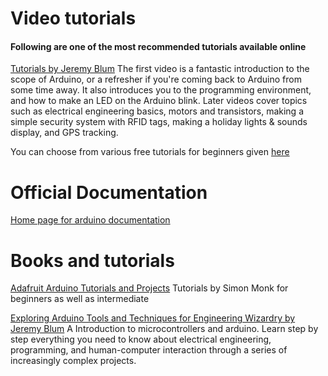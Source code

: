 # Video tutorials

#### Following are one of the most recommended tutorials available online

[Tutorials by Jeremy Blum](https://www.youtube.com/watch?v=fCxzA9_kg6s&list=PLA567CE235D39FA84) The first video is a fantastic introduction to the scope of Arduino, or a refresher if you're coming back to Arduino from some time away. It also introduces you to the programming environment, and how to make an LED on the Arduino blink. Later videos cover topics such as electrical engineering basics, motors and transistors, making a simple security system with RFID tags, making a holiday lights & sounds display, and GPS tracking.

You can choose from various free tutorials for beginners given [here](https://gitconnected.com/learn/arduino)

# Official Documentation

[Home page for arduino documentation](https://www.arduino.cc/en/Tutorial/HomePage) 

# Books and tutorials

[Adafruit Arduino Tutorials and Projects](https://learn.adafruit.com/category/learn-arduino) Tutorials by Simon Monk for beginners as well as intermediate

[Exploring Arduino Tools and Techniques for Engineering Wizardry by Jeremy Blum](https://www.engineeringbookspdf.com/download/?file=12647) A Introduction to microcontrollers and arduino. Learn step by step everything you need to know about electrical engineering, programming, and human-computer interaction through a series of increasingly complex projects.
